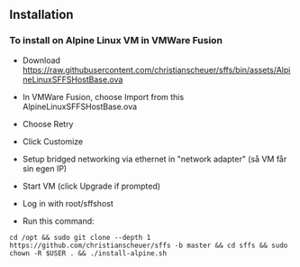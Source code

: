 ## Installation

### To install on Alpine Linux VM in VMWare Fusion

* Download https://raw.githubusercontent.com/christianscheuer/sffs/bin/assets/AlpineLinuxSFFSHostBase.ova
* In VMWare Fusion, choose Import from this AlpineLinuxSFFSHostBase.ova
* Choose Retry
* Click Customize
* Setup bridged networking via ethernet in "network adapter" (så VM får sin egen IP)
* Start VM (click Upgrade if prompted)
* Log in with root/sffshost

* Run this command:
```
cd /opt && sudo git clone --depth 1 https://github.com/christianscheuer/sffs -b master && cd sffs && sudo chown -R $USER . && ./install-alpine.sh
```

